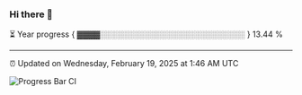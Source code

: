 ### Hi there 👋

⏳ Year progress { ▓▓▓▓░░░░░░░░░░░░░░░░░░░░░░░░░░ } 13.44 %

---

⏰ Updated on Wednesday, February 19, 2025 at 1:46 AM UTC

![Progress Bar CI](https://github.com/arthurbuhl/arthurbuhl/workflows/Progress%20Bar%20CI/badge.svg)

